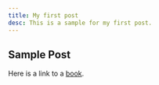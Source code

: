 ```yaml
---
title: My first post
desc: This is a sample for my first post.
---
```


## Sample Post

Here is a link to a [book](https://smile.amazon.com/Sapiens-Humankind-Yuval-Noah-Harari/dp/0062316095/ref=sr_1_1?ie=UTF8&qid=1485639968&sr=8-1&keywords=sapiens).